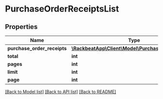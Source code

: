 # PurchaseOrderReceiptsList

## Properties
Name | Type | Description | Notes
------------ | ------------- | ------------- | -------------
**purchase_order_receipts** | [**\RackbeatApp\Client\Model\PurchaseOrderReceipt[]**](PurchaseOrderReceipt.md) |  | [optional] 
**total** | **int** |  | [optional] 
**pages** | **int** |  | [optional] 
**limit** | **int** |  | [optional] 
**page** | **int** |  | [optional] 

[[Back to Model list]](../README.md#documentation-for-models) [[Back to API list]](../README.md#documentation-for-api-endpoints) [[Back to README]](../README.md)


